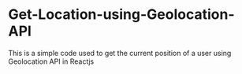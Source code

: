 # Get-Location-using-Geolocation-API
This is a simple code used to get the current position of a user using Geolocation API in Reactjs
